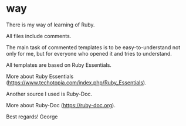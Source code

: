 # way
There is my way of learning of Ruby.

All files include comments.

The main task of commented templates is to be easy-to-understand not only for me,
but for everyone who opened it and tries to understand.

All templates are based on Ruby Essentials.

More about Ruby Essentials (https://www.techotopia.com/index.php/Ruby_Essentials).

Another source I used is Ruby-Doc.

More about Ruby-Doc (https://ruby-doc.org).

Best regards! George
